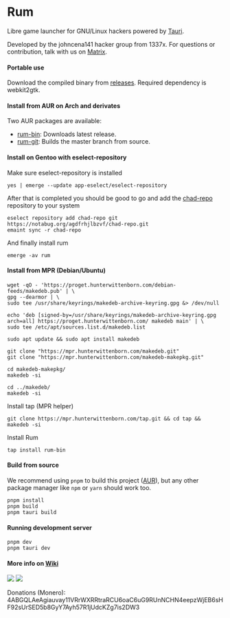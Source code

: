 # Rum
Libre game launcher for GNU/Linux hackers powered by [Tauri](https://tauri.studio).

Developed by the johncena141 hacker group from 1337x. For questions or contribution, talk with us on [Matrix](https://matrix.to/#/!SlYhhmreXjJylcsjfn:tedomum.net?via=matrix.org&via=tedomum.net).

#### Portable use

Download the compiled binary from [releases](https://notabug.org/johncena141/rum/releases). Required dependency is webkit2gtk.

#### Install from AUR on Arch and derivates

Two AUR packages are available:

- [rum-bin](https://aur.archlinux.org/packages/rum-bin/): Downloads latest release.
- [rum-git](https://aur.archlinux.org/packages/rum-git/): Builds the master branch from source.

#### Install on Gentoo with eselect-repository

Make sure eselect-repository is installed

```
yes | emerge --update app-eselect/eselect-repository
```

After that is completed you should be good to go and add the [chad-repo](https://notabug.org/agdfrhjlbzvf/chad-repo) repository to your system

```
eselect repository add chad-repo git https://notabug.org/agdfrhjlbzvf/chad-repo.git
emaint sync -r chad-repo
```

And finally install rum

```
emerge -av rum
```

#### Install from MPR (Debian/Ubuntu)

```
wget -qO - 'https://proget.hunterwittenborn.com/debian-feeds/makedeb.pub' | \
gpg --dearmor | \
sudo tee /usr/share/keyrings/makedeb-archive-keyring.gpg &> /dev/null
```

```
echo 'deb [signed-by=/usr/share/keyrings/makedeb-archive-keyring.gpg arch=all] https://proget.hunterwittenborn.com/ makedeb main' | \
sudo tee /etc/apt/sources.list.d/makedeb.list
```

```
sudo apt update && sudo apt install makedeb
```

```
git clone "https://mpr.hunterwittenborn.com/makedeb.git"
git clone "https://mpr.hunterwittenborn.com/makedeb-makepkg.git"

cd makedeb-makepkg/
makedeb -si

cd ../makedeb/
makedeb -si
```

Install tap (MPR helper)

```
git clone https://mpr.hunterwittenborn.com/tap.git && cd tap && makedeb -si
```

Install Rum

```
tap install rum-bin
```

#### Build from source

We recommend using `pnpm` to build this project ([AUR](https://aur.archlinux.org/packages/pnpm/)), but any other
package manager like `npm` or `yarn` should work too.

```
pnpm install
pnpm build
pnpm tauri build
```

#### Running development server

```
pnpm dev
pnpm tauri dev
```

#### More info on [Wiki](https://notabug.org/johncena141/rum/wiki)

<img src="https://i.postimg.cc/cHMfLtLy/3423423.png">

<img src="https://i.postimg.cc/cC2cG149/434.png">

Donations (Monero): 4ABGQLAeAgiauvay11VRrWXRRtraRCU6oaC6uG9RUnNCHN4eepzWjEB6sHF92sUrSED5b8GyY7Ayh57R1jUdcKZg7is2DW3